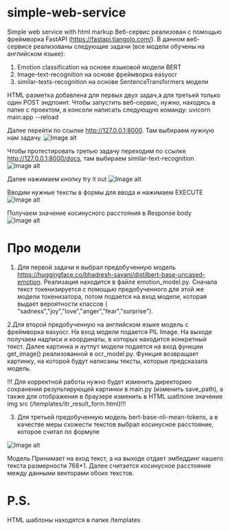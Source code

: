 # simple-web-service
Simple web service with html markup
Веб-сервис реализован с помощью фреймворка FastAPI (https://fastapi.tiangolo.com/).
В данном веб-сервисе реализованы следующие задачи (все модели обучены на английском языке):
1. Emotion classification на основе языковой модели BERT
2. Image-text-recognition на основе фреймворка easyocr
3. similar-texts-recognition на основе SentenceTransformers модели 

HTML разметка добавлена для первых двух задач,а для третьей только один POST эндпоинт. 
Чтобы запустить веб-сервис, нужно, находясь в папке с проектом, в консоли написать следующую команду: uvicorn main:app --reload

Далее перейти по ссылке http://127.0.0.1:8000. Там выбираем нужную нам задачу.
![Image alt](https://github.com/ArtyomVorobev/images/blob/main/1.PNG)

Чтобы протестировать третью задачу переходим по ссылке http://127.0.0.1:8000/docs, там выбираем similar-text-recognition
![Image alt](https://github.com/ArtyomVorobev/images/blob/main/2.PNG)

Далее нажимаем кнопку try it out
![Image alt](https://github.com/ArtyomVorobev/images/blob/main/3.PNG)

Вводим нужные тексты в формы для ввода и нажимаем EXECUTE 
![Image alt](https://github.com/ArtyomVorobev/images/blob/main/4.PNG)

Получаем значение косинусного расстояния в Response body 
![Image alt](https://github.com/ArtyomVorobev/images/blob/main/5.PNG)



# Про модели

1. Для первой задачи я выбрал предобученную модель https://huggingface.co/bhadresh-savani/distilbert-base-uncased-emotion.
Реализация находится в файле emotion_model.py. Сначала текст токенизируется с помощью предобученного для этой же модели токенизатора, потом подается на вход модели, которая выдает вероятности классов ( "sadness","joy","love","anger","fear","surprise").

2.Для второй предобученную на английском языке модель с фреймворка easyocr. На вход модели подается PIL Image. На выходе получаем надписи и координаты, в которых находится конкретный текст. Далее картинка и аутпут модели подается на вход функции get_image() реализованной в ocr_model.py. Функция возвращает картинку, на которой будут написаны тексты, которые предсказала модель. 

!!! Для корректной работы нужно будет изменить директорию сохранения результирующей картинки в main.py (изменить save_path), а также для отображения в браузере изменить в HTML шаблоне значение img src (/templates/itr_result_form.html)!!!

3. Для третьей предобученную модель bert-base-nli-mean-tokens, а в качестве меры схожести текстов выбрал косинусное расстояние, которое считал по формуле 

![Image alt](https://github.com/ArtyomVorobev/images/blob/main/cosine.svg)

Модель Принимает на вход текст, а на выходе отдает эмбеддинг нашего текста размерности 768*1. Далее считается косинусное расстояние между данными векторами  обоих текстов. 


# P.S. 
HTML шаблоны находятся в папке /templates

